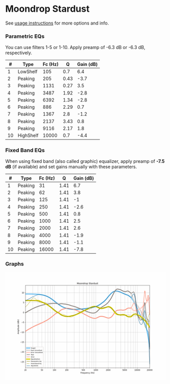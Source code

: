 # Moondrop Stardust
See [usage instructions](https://github.com/jaakkopasanen/AutoEq#usage) for more options and info.

### Parametric EQs
You can use filters 1-5 or 1-10. Apply preamp of -6.3 dB or -6.3 dB, respectively.

|   # | Type      |   Fc (Hz) |    Q |   Gain (dB) |
|-----|-----------|-----------|------|-------------|
|   1 | LowShelf  |       105 | 0.7  |         6.4 |
|   2 | Peaking   |       205 | 0.43 |        -3.7 |
|   3 | Peaking   |      1131 | 0.27 |         3.5 |
|   4 | Peaking   |      3487 | 1.92 |        -2.8 |
|   5 | Peaking   |      6392 | 1.34 |        -2.8 |
|   6 | Peaking   |       886 | 2.29 |         0.7 |
|   7 | Peaking   |      1367 | 2.8  |        -1.2 |
|   8 | Peaking   |      2137 | 3.43 |         0.8 |
|   9 | Peaking   |      9116 | 2.17 |         1.8 |
|  10 | HighShelf |     10000 | 0.7  |        -4.4 |

### Fixed Band EQs
When using fixed band (also called graphic) equalizer, apply preamp of **-7.5 dB** (if available) and set gains manually with these parameters.

|   # | Type    |   Fc (Hz) |    Q |   Gain (dB) |
|-----|---------|-----------|------|-------------|
|   1 | Peaking |        31 | 1.41 |         6.7 |
|   2 | Peaking |        62 | 1.41 |         3.8 |
|   3 | Peaking |       125 | 1.41 |        -1   |
|   4 | Peaking |       250 | 1.41 |        -2.6 |
|   5 | Peaking |       500 | 1.41 |         0.8 |
|   6 | Peaking |      1000 | 1.41 |         2.5 |
|   7 | Peaking |      2000 | 1.41 |         2.6 |
|   8 | Peaking |      4000 | 1.41 |        -1.9 |
|   9 | Peaking |      8000 | 1.41 |        -1.1 |
|  10 | Peaking |     16000 | 1.41 |        -7.8 |

### Graphs
![](./Moondrop%20Stardust.png)
